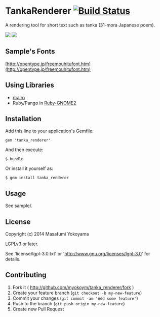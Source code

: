 # TankaRenderer [![Build Status](https://secure.travis-ci.org/myokoym/tanka_renderer.png?branch=master)](http://travis-ci.org/myokoym/tanka_renderer)

A rendering tool for short text such as tanka (31-mora Japanese poem).

![](http://myokoym.net/public/tanka_renderer-sample-tanka.png)
![](http://myokoym.net/public/tanka_renderer-sample-gyousyo.png)

## Sample's Fonts

[http://opentype.jp/freemouhitufont.htm](http://opentype.jp/freemouhitufont.htm)

## Using Libraries

* [rcairo](https://github.com/rcairo/rcairo)
* Ruby/Pango in [Ruby-GNOME2](http://ruby-gnome2.sourceforge.jp/)

## Installation

Add this line to your application's Gemfile:

    gem 'tanka_renderer'

And then execute:

    $ bundle

Or install it yourself as:

    $ gem install tanka_renderer

## Usage

See sample/.

## License

Copyright (c) 2014 Masafumi Yokoyama

LGPLv3 or later.

See 'license/lgpl-3.0.txt' or 'http://www.gnu.org/licenses/lgpl-3.0' for details.

## Contributing

1. Fork it ( http://github.com/myokoym/tanka_renderer/fork )
2. Create your feature branch (`git checkout -b my-new-feature`)
3. Commit your changes (`git commit -am 'Add some feature'`)
4. Push to the branch (`git push origin my-new-feature`)
5. Create new Pull Request
